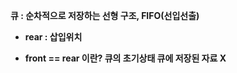 <b>큐 <b>: 순차적으로 저장하는 선형 구조, FIFO(선입선출)

- rear : 삽입위치

* front == rear 이란?
    큐의 초기상태
    큐에 저장된 자료 X